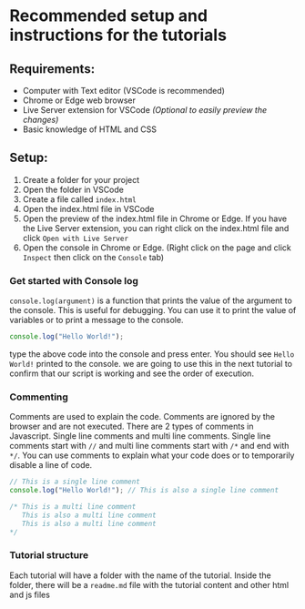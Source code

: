 # Recommended setup and instructions for the tutorials
## Requirements:
 - Computer with Text editor (VSCode is recommended)
 - Chrome or Edge web browser
 - Live Server extension for VSCode *(Optional to easily preview the changes)*
 - Basic knowledge of HTML and CSS

  
## Setup:
1. Create a folder for your project
2. Open the folder in VSCode
3. Create a file called `index.html`
4. Open the index.html file in VSCode
5. Open the preview of the index.html file in Chrome or Edge. If you have the Live Server extension, you can right click on the index.html file and click `Open with Live Server`
6. Open the console in Chrome or Edge. (Right click on the page and click `Inspect` then click on the `Console` tab)


### Get started with Console log
`console.log(argument)` is a function that prints the value of the argument to the console. This is useful for debugging. You can use it to print the value of variables or to print a message to the console.

```js
console.log("Hello World!");
```
type the above code into the console and press enter. You should see `Hello World!` printed to the console. we are going to use this in the next tutorial to confirm that our script is working and see the order of execution.

### Commenting
Comments are used to explain the code. Comments are ignored by the browser and are not executed. There are 2 types of comments in Javascript. Single line comments and multi line comments. Single line comments start with `//` and multi line comments start with `/*` and end with `*/`. You can use comments to explain what your code does or to temporarily disable a line of code.

```js
// This is a single line comment
console.log("Hello World!"); // This is also a single line comment

/* This is a multi line comment
   This is also a multi line comment
   This is also a multi line comment
*/
```

### Tutorial structure
Each tutorial will have a folder with the name of the tutorial. Inside the folder, there will be a `readme.md` file with the tutorial content and other html and js files













